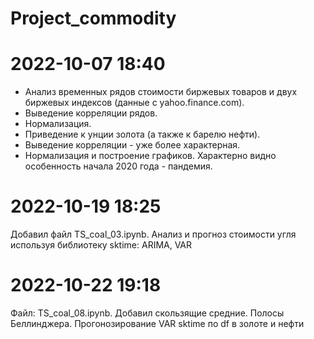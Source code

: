 # Project_commodity
# 2022-10-07 18:40
- Анализ временных рядов стоимости биржевых товаров и двух биржевых индексов (данные с yahoo.finance.com).
- Выведение корреляции рядов.
- Нормализация.
- Приведение к унции золота (а также к барелю нефти).
- Выведение корреляции - уже более характерная.
- Нормализация и построение графиков. Характерно видно особенность начала 2020 года - пандемия.

# 2022-10-19 18:25
Добавил файл TS_coal_03.ipynb. Анализ и прогноз стоимости угля используя библиотеку sktime: ARIMA, VAR
# 2022-10-22 19:18
Файл: TS_coal_08.ipynb. Добавил скользящие средние. Полосы Беллинджера. Прогонозирование VAR sktime по df в золоте и нефти

